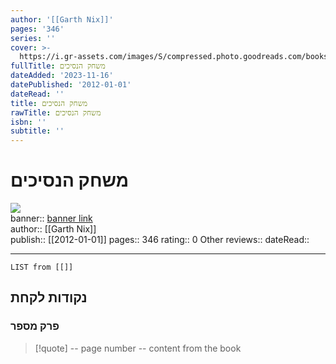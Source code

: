 ```yaml
---
author: '[[Garth Nix]]'
pages: '346'
series: ''
cover: >-
  https://i.gr-assets.com/images/S/compressed.photo.goodreads.com/books/1479237941l/32992153._SY475_.jpg
fullTitle: משחק הנסיכים
dateAdded: '2023-11-16'
datePublished: '2012-01-01'
dateRead: ''
title: משחק הנסיכים
rawTitle: משחק הנסיכים
isbn: ''
subtitle: ''
---
```

# משחק הנסיכים

![](https:&#x2F;&#x2F;i.gr-assets.com&#x2F;images&#x2F;S&#x2F;compressed.photo.goodreads.com&#x2F;books&#x2F;1479237941l&#x2F;32992153._SY475_.jpg)  
banner:: [banner link](https:&#x2F;&#x2F;i.gr-assets.com&#x2F;images&#x2F;S&#x2F;compressed.photo.goodreads.com&#x2F;books&#x2F;1479237941l&#x2F;32992153._SY475_.jpg)  
author:: [[Garth Nix]]  
publish:: [[2012-01-01]]
pages:: 346
rating:: 0 
Other reviews:: 
dateRead:: 

<hr  style="clear:both"/>



```dataview
LIST from [[]]
```

## נקודות לקחת 

### פרק מספר
> [!quote] -- page number -- 
>  content from the book




```